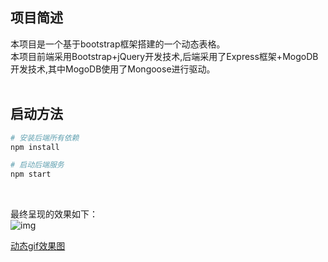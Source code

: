 ## 项目简述
本项目是一个基于bootstrap框架搭建的一个动态表格。</br>
本项目前端采用Bootstrap+jQuery开发技术,后端采用了Express框架+MogoDB开发技术,其中MogoDB使用了Mongoose进行驱动。</br>
</br>
## 启动方法
``` bash
# 安装后端所有依赖
npm install

# 启动后端服务
npm start

```
</br>

最终呈现的效果如下：</br>
![img](https://node.0doit.cn/img/vue1bootstrap02.png)

[动态gif效果图](https://node.0doit.cn/img/5855360500.gif) 

